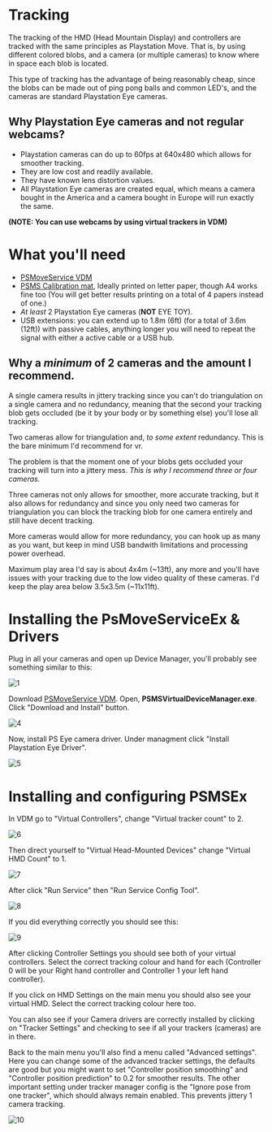 # Tracking
The tracking of the HMD (Head Mountain Display) and controllers are tracked with the same principles as Playstation Move. That is, by using different colored blobs, and a camera (or multiple cameras) to know where in space each blob is located.

This type of tracking has the advantage of being reasonably cheap, since the blobs can be made out of ping pong balls and common LED's, and the cameras are standard Playstation Eye cameras.

## Why Playstation Eye cameras and not regular webcams?
- Playstation cameras can do up to 60fps at 640x480 which allows for smoother tracking.
- They are low cost and readily available.
- They have known lens distortion values. 
- All Playstation Eye cameras are created equal, which means a camera bought in the America and a camera bought in Europe will run exactly the same.

**(NOTE: You can use webcams by using virtual trackers in VDM)**

# What you'll need
- [PSMoveService VDM](https://github.com/Timocop/PSMoveServiceEx-Virtual-Device-Manager/releases/)
- [PSMS Calibration mat](https://github.com/psmoveservice/PSMoveService/blob/master/misc/calibration/CalibrationMat.pdf), Ideally printed on letter paper, though A4 works fine too (You will get better results printing on a total of 4 papers instead of one.)
- *At least* 2 Playstation Eye cameras (**NOT** EYE TOY).
- USB extensions: you can extend up to 1.8m (6ft) (for a total of 3.6m (12ft)) with passive cables, anything longer you will need to repeat the signal with either a active cable or a USB hub.

## Why a *minimum* of 2 cameras and the amount I recommend.
A single camera results in jittery tracking since you can't do triangulation on a single camera and no redundancy, meaning that the second your tracking blob gets occluded (be it by your body or by something else) you'll lose all tracking.

Two cameras allow for triangulation and, *to some extent* redundancy. This is the bare minimum I'd recommend for vr.

The problem is that the moment one of your blobs gets occluded your tracking will turn into a jittery mess. *This is why I recommend three or four cameras.*

Three cameras not only allows for smoother, more accurate tracking, but it also allows for redundancy and since you only need two cameras for triangulation you can block the tracking blob for one camera entirely and still have decent tracking.

More cameras would allow for more redundancy, you can hook up as many as you want, but keep in mind USB bandwith limitations and processing power overhead. 

Maximum play area I'd say is about 4x4m (~13ft), any more and you'll have issues with your tracking due to the low video quality of these cameras. I'd keep the play area below 3.5x3.5m (~11x11ft).

# Installing the PsMoveServiceEx & Drivers

Plug in all your cameras and open up Device Manager, you'll probably see something similar to this:

![1](img/Tracking/DrvInstall/1.png)

Download [PSMoveService VDM](https://github.com/Timocop/PSMoveServiceEx-Virtual-Device-Manager/releases/).
Open, **PSMSVirtualDeviceManager.exe**. Click "Download and Install" button.

![4](img/Tracking/DrvInstall/4.png)

Now, install PS Eye camera driver. Under managment click "Install Playstation Eye Driver".

![5](img/Tracking/DrvInstall/5.png)

# Installing and configuring PSMSEx

In VDM go to "Virtual Controllers", change "Virtual tracker count" to 2.

![6](img/Tracking/PSMSInstall/7.png)

Then direct yourself to "Virtual Head-Mounted Devices" change "Virtual HMD Count" to 1.

![7](img/Tracking/PSMSInstall/8.png)

After click "Run Service" then "Run Service Config Tool".

![8](img/Tracking/PSMSInstall/6.png)

If you did everything correctly you should see this:

![9](img/Tracking/PSMSInstall/4.png)

After clicking Controller Settings you should see both of your virtual controllers. Select the correct tracking colour and hand for each (Controller 0 will be your Right hand controller and Controller 1 your left hand controller).

If you click on HMD Settings on the main menu you should also see your virtual HMD. Select the correct tracking colour here too.

You can also see if your Camera drivers are correctly installed by clicking on  "Tracker Settings" and checking to see if all your trackers (cameras) are in there.

Back to the main menu you'll also find a menu called "Advanced settings". Here you can change some of the advanced tracker settings, the defaults are good but you might want to set "Controller position smoothing" and "Controller position prediction" to 0.2 for smoother results. 
The other important setting under tracker manager config is the "Ignore pose from one tracker", which should always remain enabled. This prevents jittery 1 camera tracking.

![10](img/Tracking/PSMSInstall/5.png)

